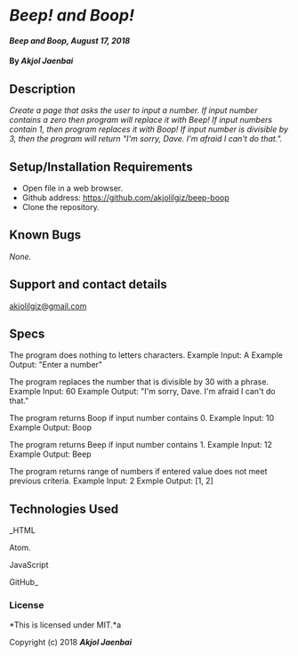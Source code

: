 # _Beep! and Boop!_

#### _Beep and Boop, August 17, 2018_

#### By _**Akjol Jaenbai**_

## Description

_Create a page that asks the user to input a number. If input number contains a zero then program will replace it with Beep!
If input numbers contain 1, then program replaces it with Boop! If input number is divisible by 3, then the program will return
"I'm sorry, Dave. I'm afraid I can't do that."._

## Setup/Installation Requirements


* Open file in a web browser.
* Github address: https://github.com/akjolilgiz/beep-boop
* Clone the repository.
## Known Bugs

_None._

## Support and contact details

akjolilgiz@gmail.com
## Specs
The program does nothing to letters characters.
Example Input: A
Example Output: "Enter a number"

The program replaces the number that is divisible by 30 with a phrase.
Example Input: 60
Example Output: "I'm sorry, Dave. I'm afraid I can't do that."

The program returns Boop if input number contains 0.
Example Input: 10
Example Output: Boop

The program returns Beep if input number contains 1.
Example Input: 12
Example Output: Beep

The program returns range of numbers if entered value does not meet previous criteria.
Example Input: 2
Exmple Output: [1, 2]



## Technologies Used

_HTML

Atom.

JavaScript

GitHub_

### License

*This is licensed under MIT.*a

Copyright (c) 2018 **_Akjol Jaenbai_**
